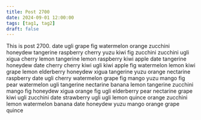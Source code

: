 ```yaml
---
title: Post 2700
date: 2024-09-01 12:00:00
tags: [tag1, tag2]
draft: false
---
```

This is post 2700.
date
ugli
grape
fig
watermelon
orange
zucchini
honeydew
tangerine
raspberry
cherry
yuzu
kiwi
fig
zucchini
zucchini
ugli
xigua
cherry
lemon
tangerine
lemon
raspberry
kiwi
apple
date
tangerine
honeydew
date
cherry
cherry
kiwi
ugli
kiwi
apple
fig
watermelon
lemon
kiwi
grape
lemon
elderberry
honeydew
xigua
tangerine
yuzu
orange
nectarine
raspberry
date
ugli
cherry
watermelon
grape
fig
mango
yuzu
mango
fig
pear
watermelon
ugli
tangerine
nectarine
banana
lemon
tangerine
zucchini
mango
fig
honeydew
xigua
orange
fig
ugli
elderberry
pear
nectarine
grape
kiwi
ugli
zucchini
date
strawberry
ugli
ugli
lemon
quince
orange
zucchini
lemon
watermelon
banana
date
honeydew
yuzu
mango
orange
grape
quince
